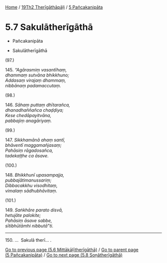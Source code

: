 
[Home](/) / [19Th2 Therīgāthāpāḷi](...md) / [5 Pañcakanipāta](../19Th2/5.md)

# 5.7 Sakulātherīgāthā

* Pañcakanipāta

* Sakulātherīgāthā

(97.)

145\. _“Agārasmiṃ vasantīhaṃ,_  
_dhammaṃ sutvāna bhikkhuno;_  
_Addasaṃ virajaṃ dhammaṃ,_  
_nibbānaṃ padamaccutaṃ._  


(98.)

146\. _Sāhaṃ puttaṃ dhītarañca,_  
_dhanadhaññañca chaḍḍiya;_  
_Kese chedāpayitvāna,_  
_pabbajiṃ anagāriyaṃ._  


(99.)

147\. _Sikkhamānā ahaṃ santī,_  
_bhāventī maggamañjasaṃ;_  
_Pahāsiṃ rāgadosañca,_  
_tadekaṭṭhe ca āsave._  


(100.)

148\. _Bhikkhunī upasampajja,_  
_pubbajātimanussariṃ;_  
_Dibbacakkhu visodhitaṃ,_  
_vimalaṃ sādhubhāvitaṃ._  


(101.)

149\. _Saṅkhāre parato disvā,_  
_hetujāte palokite;_  
_Pahāsiṃ āsave sabbe,_  
_sītibhūtāmhi nibbutā”ti._  


---

150\. …  Sakulā therī… .



[Go to previous page (5.6 Mittākāḷītherīgāthā)](5.6.md) / [Go to parent page (5 Pañcakanipāta)](../19Th2/5.md) / [Go to next page (5.8 Soṇātherīgāthā)](5.8.md)


